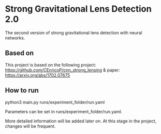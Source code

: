 # Strong Gravitational Lens Detection 2.0
The second version of strong gravitational lens detection with neural networks.

## Based on
This project is based on the following project: https://github.com/CEnricoP/cnn_strong_lensing & paper: https://arxiv.org/abs/1702.07675


## How to run
python3 main.py runs/experiment_folder/run.yaml

Parameters can be set in runs/experiment_folder/run.yaml.

More detailed information will be added later on. At this stage in the project, changes will be frequent.
